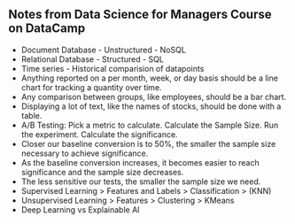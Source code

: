 ## Notes from Data Science for Managers Course on DataCamp

- Document Database - Unstructured - NoSQL
- Relational Database - Structured - SQL
- Time series - Historical comparision of datapoints
- Anything reported on a per month, week, or day basis should be a line chart for tracking a quantity over time. 
- Any comparison between groups, like employees, should be a bar chart. 
- Displaying a lot of text, like the names of stocks, should be done with a table.
- A/B Testing: Pick a metric to calculate. Calculate the Sample Size. Run the experiment. Calculate the significance. 
- Closer our baseline conversion is to 50%, the smaller the sample size necessary to achieve significance.
- As the baseline conversion increases, it becomes easier to reach significance and the sample size decreases. 
- The less sensitive our tests, the smaller the sample size we need.
- Supervised Learning > Features and Labels > Classification > (KNN)
- Unsupervised Learning > Features > Clustering > KMeans
- Deep Learning vs Explainable AI
